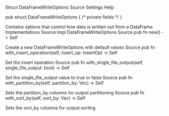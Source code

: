 Struct DataFrameWriteOptions
Source
Settings
Help

pub struct DataFrameWriteOptions { /* private fields */ }

Contains options that control how data is written out from a DataFrame
Implementations
Source
impl DataFrameWriteOptions
Source
pub fn new() -> Self

Create a new DataFrameWriteOptions with default values
Source
pub fn with_insert_operation(self, insert_op: InsertOp) -> Self

Set the insert operation
Source
pub fn with_single_file_output(self, single_file_output: bool) -> Self

Set the single_file_output value to true or false
Source
pub fn with_partition_by(self, partition_by: Vec<String>) -> Self

Sets the partition_by columns for output partitioning
Source
pub fn with_sort_by(self, sort_by: Vec<SortExpr>) -> Self

Sets the sort_by columns for output sorting
